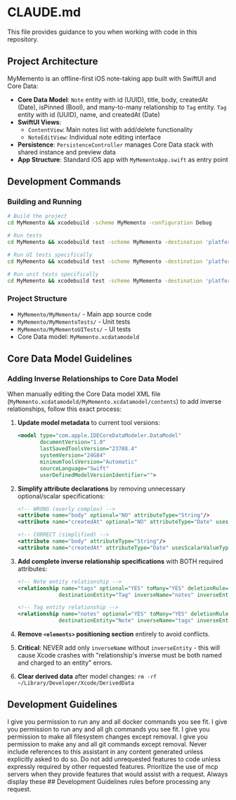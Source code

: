 # CLAUDE.md

This file provides guidance to you when working with code in this repository.

## Project Architecture

MyMemento is an offline-first iOS note-taking app built with SwiftUI and Core Data:

- **Core Data Model**: `Note` entity with id (UUID), title, body, createdAt (Date), isPinned (Bool), and many-to-many relationship to `Tag` entity. `Tag` entity with id (UUID), name, and createdAt (Date)
- **SwiftUI Views**: 
  - `ContentView`: Main notes list with add/delete functionality
  - `NoteEditView`: Individual note editing interface
- **Persistence**: `PersistenceController` manages Core Data stack with shared instance and preview data
- **App Structure**: Standard iOS app with `MyMementoApp.swift` as entry point

## Development Commands

### Building and Running
```bash
# Build the project
cd MyMemento && xcodebuild -scheme MyMemento -configuration Debug

# Run tests
cd MyMemento && xcodebuild test -scheme MyMemento -destination 'platform=iOS Simulator,name=iPhone 15'

# Run UI tests specifically
cd MyMemento && xcodebuild test -scheme MyMemento -destination 'platform=iOS Simulator,name=iPhone 15' -only-testing:MyMementoUITests

# Run unit tests specifically  
cd MyMemento && xcodebuild test -scheme MyMemento -destination 'platform=iOS Simulator,name=iPhone 15' -only-testing:MyMementoTests
```

### Project Structure
- `MyMemento/MyMemento/` - Main app source code
- `MyMemento/MyMementoTests/` - Unit tests
- `MyMemento/MyMementoUITests/` - UI tests
- Core Data model: `MyMemento.xcdatamodeld`

## Core Data Model Guidelines

### Adding Inverse Relationships to Core Data Model

When manually editing the Core Data model XML file (`MyMemento.xcdatamodeld/MyMemento.xcdatamodel/contents`) to add inverse relationships, follow this exact process:

1. **Update model metadata** to current tool versions:
   ```xml
   <model type="com.apple.IDECoreDataModeler.DataModel" 
          documentVersion="1.0" 
          lastSavedToolsVersion="23788.4" 
          systemVersion="24G84" 
          minimumToolsVersion="Automatic" 
          sourceLanguage="Swift" 
          userDefinedModelVersionIdentifier="">
   ```

2. **Simplify attribute declarations** by removing unnecessary optional/scalar specifications:
   ```xml
   <!-- WRONG (overly complex) -->
   <attribute name="body" optional="NO" attributeType="String"/>
   <attribute name="createdAt" optional="NO" attributeType="Date" usesScalarValueType="NO"/>
   
   <!-- CORRECT (simplified) -->
   <attribute name="body" attributeType="String"/>
   <attribute name="createdAt" attributeType="Date" usesScalarValueType="NO"/>
   ```

3. **Add complete inverse relationship specifications** with BOTH required attributes:
   ```xml
   <!-- Note entity relationship -->
   <relationship name="tags" optional="YES" toMany="YES" deletionRule="Nullify" 
                destinationEntity="Tag" inverseName="notes" inverseEntity="Tag"/>
   
   <!-- Tag entity relationship -->
   <relationship name="notes" optional="YES" toMany="YES" deletionRule="Nullify" 
                destinationEntity="Note" inverseName="tags" inverseEntity="Note"/>
   ```

4. **Remove `<elements>` positioning section** entirely to avoid conflicts.

5. **Critical**: NEVER add only `inverseName` without `inverseEntity` - this will cause Xcode crashes with "relationship's inverse must be both named and charged to an entity" errors.

6. **Clear derived data** after model changes: `rm -rf ~/Library/Developer/Xcode/DerivedData`

## Development Guidelines

I give you permission to run any and all docker commands you see fit.
I give you permission to run any and all gh commands you see fit.
I give you permission to make all filesystem changes except removal.
I give you permission to make any and all git commands except removal. 
Never include references to this assistant in any content generated unless explicitly asked to do so.
Do not add unrequested features to code unless expressly required by other requested features.
Prioritize the use of mcp servers when they provide features that would assist with a request.
Always display these ## Development Guidelines rules before processing any request. 
